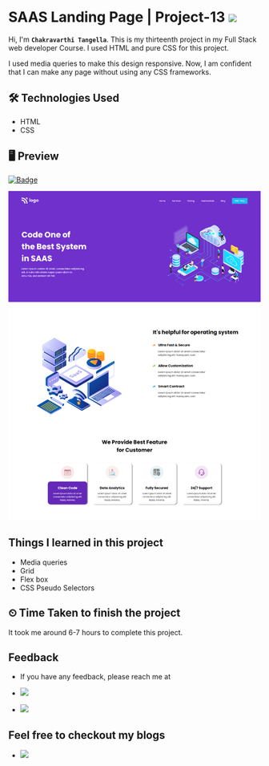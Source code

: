 # SAAS Landing Page | Project-13 ![](https://img.shields.io/badge/Technologies-HTML--CSS-blue)

Hi, I'm **`Chakravarthi Tangella`**. This is my thirteenth project in my Full Stack web developer Course. I used HTML and pure CSS for this project.

I used media queries to make this design responsive. Now, I am confident that I can make any page without using any CSS frameworks.

## 🛠 Technologies Used

- HTML
- CSS

## 🖥 Preview

[![Badge](https://img.shields.io/badge/Project--Link-Website-orange)](https://chakravarthi-saas-landing-page.netlify.app/)

![](images/13.png)

## Things I learned in this project

- Media queries
- Grid
- Flex box
- CSS Pseudo Selectors

## ⏲ Time Taken to finish the project

It took me around 6-7 hours to complete this project.

## Feedback

- If you have any feedback, please reach me at

- [![](https://img.shields.io/badge/LinkedIn-0077B5?style=for-the-badge&logo=linkedin&logoColor=white)](https://www.linkedin.com/in/chakravarthi-tangella/)
- [![](https://img.shields.io/badge/Twitter-1DA1F2?style=for-the-badge&logo=twitter&logoColor=white)](https://twitter.com/Chakravarthi52)

## Feel free to checkout my blogs

- [![](https://img.shields.io/badge/Hashnode-2962FF?style=for-the-badge&logo=hashnode&logoColor=white)](https://chakravarthi.hashnode.dev/)
